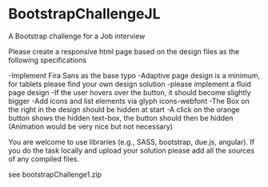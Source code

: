 # BootstrapChallengeJL
 A Bootstrap challenge for a Job interview

Please create a responsive html page based on the design files as the following specifications

-Implement Fira Sans as the base typo
-Adaptive page design is a minimum, for tablets please find your own design solution
-please implement a fluid page design
-If the user hovers over the button, it should become slightly bigger
-Add icons and list elements via glyph icons-webfont
-The Box on the right in the design should be hidden at start
-A click on the orange button shows the hidden text-box, the button should then be hidden
(Animation would be very nice but not necessary)

You are welcome to use libraries (e.g., SASS, bootstrap, due.js, angular).
If you do the task locally and upload your solution please add all the sources of any compiled files.

see bootstrapChallenge1.zip